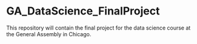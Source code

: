 # GA_DataScience_FinalProject

This repository will contain the final project for the data science course at the General Assembly in Chicago. 